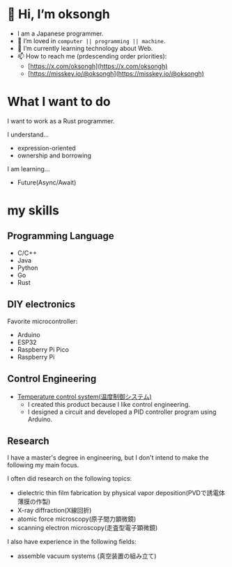 <!-- when japanese appear, translate to English -->
# 👋 Hi, I’m oksongh
- I am a Japanese programmer.
- 👀 I’m loved in `computer || programming || machine`.
- 🌱 I’m currently learning technology about Web.
- 📫 How to reach me (prdescending order priorities):
    - [https://x.com/oksongh](https://x.com/oksongh) 
    - [https://misskey.io/@oksongh](https://misskey.io/@oksongh) 

# What I want to do

I want to work as a Rust programmer.

I understand...
- expression-oriented
- ownership and borrowing

I am learning...
- Future(Async/Await)

# my skills

## Programming Language
- C/C++
- Java
- Python
- Go
- Rust

## DIY electronics
Favorite microcontroller:
- Arduino
- ESP32
- Raspberry Pi Pico
- Raspberry Pi

## Control Engineering

- [Temperature control system(温度制御システム)](https://github.com/NAFT-LinkSpace/NRD_furnace)
    - I created this product because I like control engineering.
    - I designed a circuit and developed a PID controller program using Arduino.


## Research
I have a master's degree in engineering, but I don't intend to make the following my main focus.

I often did research on the following topics: 
- dielectric thin film fabrication by physical vapor deposition(PVDで誘電体薄膜の作製)
- X-ray diffraction(X線回折)
- atomic force microscopy(原子間力顕微鏡)
- scanning electron microscopy(走査型電子顕微鏡)

I also have experience in the following fields:
- assemble vacuum systems (真空装置の組み立て)　　　


